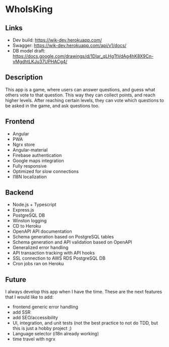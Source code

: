 # WhoIsKing
## Links
- Dev build: https://wik-dev.herokuapp.com/
- Swagger: https://wik-dev.herokuapp.com/api/v1/docs/
- DB model draft: https://docs.google.com/drawings/d/1Dlar_qLHgTtVdAg4hK8X9Cn-vMgdhtLKJu37UPHACg4/

## Description
This app is a game, where users can answer questions, and guess what others vote to that question. This way they can collect points, and reach higher levels. After reaching certain levels, they can vote which questions to be asked in the game, and ask questions too.

## Frontend
- Angular
- PWA
- Ngrx store
- Angular-material
- Firebase authentication
- Google maps integration
- Fully responsive
- Optimized for slow connections
- I18N localization

## Backend
- Node.js + Typescript
- Express.js
- PostgreSQL DB 
- Winston logging
- CD to Heroku
- OpenAPI API documentation
- Schema generation based on PostgreSQL tables
- Schema generation and API validation based on OpenAPI
- Generalized error handling
- API transaction tracking with API hooks
- SSL connection to AWS RDS PostgreSQL DB
- Cron jobs ran on Heroku

## Future
I always develop this app when I have the time. These are the next features that I would like to add:

- frontend generic error handling
- add SSR
- add SEO/accessibility
- UI, integration, and unit tests (not the best practice to not do TDD, but this is just a hobby project ;)
- Language selector (i18n already working)
- time travel with ngrx
